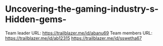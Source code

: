 # Uncovering-the-gaming-industry-s-Hidden-gems-
Team leader URL: https://trailblazer.me/id/abanu69
Team members URL:
https://trailblazer.me/id/ab12315
https://trailblazer.me/id/sswetha67
